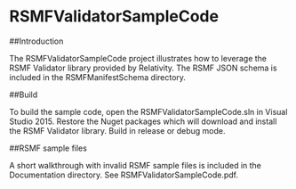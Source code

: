 RSMFValidatorSampleCode
=======

##Introduction

The RSMFValidatorSampleCode project illustrates how to leverage the RSMF Validator library provided by Relativity.  The RSMF JSON schema is included in the RSMFManifestSchema directory.

##Build

To build the sample code, open the RSMFValidatorSampleCode.sln in Visual Studio 2015.  Restore the Nuget packages which will download and install the RSMF Validator library.  Build in release or debug mode.

##RSMF sample files

A short walkthrough with invalid RSMF sample files is included in the Documentation directory.  See RSMFValidatorSampleCode.pdf.
